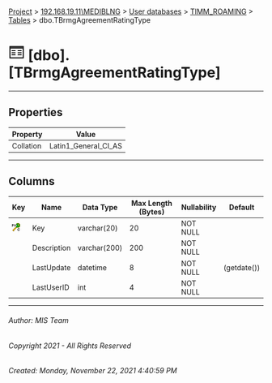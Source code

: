 #### 

[Project](../../../../index.md) > [192.168.19.11\\MEDIBLNG](../../../index.md) > [User databases](../../index.md) > [TIMM_ROAMING](../index.md) > [Tables](Tables.md) > dbo.TBrmgAgreementRatingType

# ![Tables](../../../../Images/Table32.png) [dbo].[TBrmgAgreementRatingType]

---

## <a name="#properties"></a>Properties

| Property | Value |
|---|---|
| Collation | Latin1_General_CI_AS |


---

## <a name="#columns"></a>Columns

| Key | Name | Data Type | Max Length (Bytes) | Nullability | Default |
|---|---|---|---|---|---|
| [![Cluster Primary Key PK_TBrmgAgreementRatingType: Key](../../../../Images/pkcluster.png)](#indexes) | Key | varchar(20) | 20 | NOT NULL |  |
|  | Description | varchar(200) | 200 | NOT NULL |  |
|  | LastUpdate | datetime | 8 | NOT NULL | (getdate()) |
|  | LastUserID | int | 4 | NOT NULL |  |


---

###### Author:  MIS Team

###### Copyright 2021 - All Rights Reserved

###### Created: Monday, November 22, 2021 4:40:59 PM


